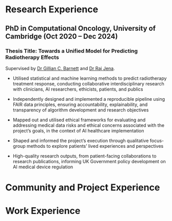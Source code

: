Research Experience 
======

## PhD in Computational Oncology, University of Cambridge (Oct 2020 – Dec 2024) 

### Thesis Title: Towards a Unified Model for Predicting Radiotherapy Effects 

Supervised by [Dr Gillian C. Barnett](https://www.cuh.nhs.uk/staff-directory/dr_gill_barnett/) and [Dr Raj Jena](https://www.cuh.nhs.uk/staff-directory/dr-raj-jena/). 

* Utilised statistical and machine learning methods to predict radiotherapy treatment response, conducting collaborative interdisciplinary research with clinicians, AI researchers, ethicists, patients, and publics

*	Independently designed and implemented a reproducible pipeline using FAIR data principles, ensuring accountability, explainability, and transparency of algorithm development and research objectives

*	Mapped out and utilised ethical frameworks for evaluating and addressing medical data risks and ethical concerns associated with the project’s goals, in the context of AI healthcare implementation 

*	Shaped and informed the project’s execution through qualitative focus-group methods to explore patients’ lived experiences and perspectives

*	High-quality research outputs, from patient-facing collaborations to research publications, informing UK Government policy development on AI medical device regulation 


Community and Project Experience 
======

Work Experience 
======


